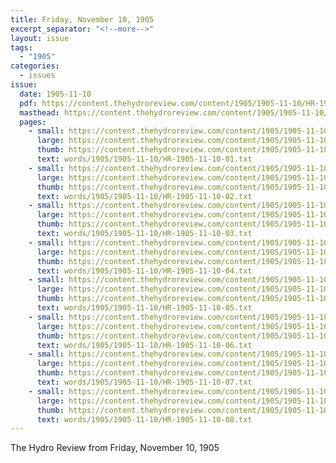 ```yaml
---
title: Friday, November 10, 1905
excerpt_separator: "<!--more-->"
layout: issue
tags:
  - "1905"
categories:
  - issues
issue:
  date: 1905-11-10
  pdf: https://content.thehydroreview.com/content/1905/1905-11-10/HR-1905-11-10.pdf
  masthead: https://content.thehydroreview.com/content/1905/1905-11-10/masthead/HR-1905-11-10.jpg
  pages:
    - small: https://content.thehydroreview.com/content/1905/1905-11-10/small/HR-1905-11-10-01.jpg
      large: https://content.thehydroreview.com/content/1905/1905-11-10/large/HR-1905-11-10-01.jpg
      thumb: https://content.thehydroreview.com/content/1905/1905-11-10/thumbnails/HR-1905-11-10-01.jpg
      text: words/1905/1905-11-10/HR-1905-11-10-01.txt
    - small: https://content.thehydroreview.com/content/1905/1905-11-10/small/HR-1905-11-10-02.jpg
      large: https://content.thehydroreview.com/content/1905/1905-11-10/large/HR-1905-11-10-02.jpg
      thumb: https://content.thehydroreview.com/content/1905/1905-11-10/thumbnails/HR-1905-11-10-02.jpg
      text: words/1905/1905-11-10/HR-1905-11-10-02.txt
    - small: https://content.thehydroreview.com/content/1905/1905-11-10/small/HR-1905-11-10-03.jpg
      large: https://content.thehydroreview.com/content/1905/1905-11-10/large/HR-1905-11-10-03.jpg
      thumb: https://content.thehydroreview.com/content/1905/1905-11-10/thumbnails/HR-1905-11-10-03.jpg
      text: words/1905/1905-11-10/HR-1905-11-10-03.txt
    - small: https://content.thehydroreview.com/content/1905/1905-11-10/small/HR-1905-11-10-04.jpg
      large: https://content.thehydroreview.com/content/1905/1905-11-10/large/HR-1905-11-10-04.jpg
      thumb: https://content.thehydroreview.com/content/1905/1905-11-10/thumbnails/HR-1905-11-10-04.jpg
      text: words/1905/1905-11-10/HR-1905-11-10-04.txt
    - small: https://content.thehydroreview.com/content/1905/1905-11-10/small/HR-1905-11-10-05.jpg
      large: https://content.thehydroreview.com/content/1905/1905-11-10/large/HR-1905-11-10-05.jpg
      thumb: https://content.thehydroreview.com/content/1905/1905-11-10/thumbnails/HR-1905-11-10-05.jpg
      text: words/1905/1905-11-10/HR-1905-11-10-05.txt
    - small: https://content.thehydroreview.com/content/1905/1905-11-10/small/HR-1905-11-10-06.jpg
      large: https://content.thehydroreview.com/content/1905/1905-11-10/large/HR-1905-11-10-06.jpg
      thumb: https://content.thehydroreview.com/content/1905/1905-11-10/thumbnails/HR-1905-11-10-06.jpg
      text: words/1905/1905-11-10/HR-1905-11-10-06.txt
    - small: https://content.thehydroreview.com/content/1905/1905-11-10/small/HR-1905-11-10-07.jpg
      large: https://content.thehydroreview.com/content/1905/1905-11-10/large/HR-1905-11-10-07.jpg
      thumb: https://content.thehydroreview.com/content/1905/1905-11-10/thumbnails/HR-1905-11-10-07.jpg
      text: words/1905/1905-11-10/HR-1905-11-10-07.txt
    - small: https://content.thehydroreview.com/content/1905/1905-11-10/small/HR-1905-11-10-08.jpg
      large: https://content.thehydroreview.com/content/1905/1905-11-10/large/HR-1905-11-10-08.jpg
      thumb: https://content.thehydroreview.com/content/1905/1905-11-10/thumbnails/HR-1905-11-10-08.jpg
      text: words/1905/1905-11-10/HR-1905-11-10-08.txt
---
```


The Hydro Review from Friday, November 10, 1905

<!--more-->

